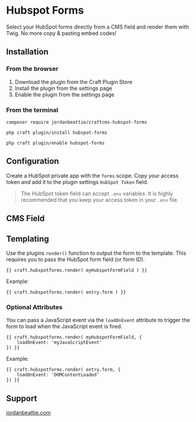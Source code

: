 # Hubspot Forms
Select your HubSpot forms directly from a CMS field and render them with Twig. No more copy & pasting embed codes! 

## Installation
### From the browser
1. Download the plugin from the Craft Plugin Store
2. Install the plugin from the settings page
3. Enable the plugin from the settings page

### From the terminal
```
composer require jordanbeattie/craftcms-hubspot-forms
```
```
php craft plugin/install hubspot-forms
```
```
php craft plugin/enable hubspot-forms
```

## Configuration
Create a HubSpot private app with the `forms` scope. Copy your access token and add it to the plugin settings `HubSpot Token` field. 
> The HubSpot token field can accept `.env` variables. It is highly recommended that you keep your access token in your `.env` file. 

## CMS Field

## Templating
Use the plugins `render()` function to output the form to the template. This requires you to pass the HubSpot form field (or form ID). 
```
{{ craft.hubspotforms.render( myHubspotFormField ) }}
```
Example:
```
{{ craft.hubspotforms.render( entry.form ) }}
```

### Optional Attributes
You can pass a JavaScript event via the `loadOnEvent` attribute to trigger the form to load when the JavaScript event is fired. 
```
{{ craft.hubspotforms.render( myHubspotFormField, {
    loadOnEvent: 'myJavaScriptEvent'
}) }}
```
Example:
```
{{ craft.hubspotforms.render( entry.form, {
    loadOnEvent: 'DOMContentLoaded'
}) }}
```

## Support
[jordanbeattie.com](https://jordanbeattie.com)